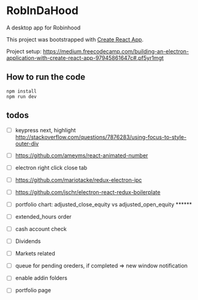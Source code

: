 # RobInDaHood
A desktop app for Robinhood

This project was bootstrapped with [Create React App](https://github.com/facebookincubator/create-react-app).

Project setup: https://medium.freecodecamp.com/building-an-electron-application-with-create-react-app-97945861647c#.pf5yr1mgt

## How to run the code
```shell
npm install
npm run dev
```


## todos
- [ ] keypress next, highlight http://stackoverflow.com/questions/7876283/using-focus-to-style-outer-div
- [ ] https://github.com/ameyms/react-animated-number
- [ ] electron right click close tab
- [ ] https://github.com/mariotacke/redux-electron-ipc
- [ ] https://github.com/jschr/electron-react-redux-boilerplate

- [ ] portfolio chart: adjusted_close_equity vs adjusted_open_equity ******
- [ ] extended_hours order
- [ ] cash account check
- [ ] Dividends
- [ ] Markets related
- [ ] queue for pending oreders, if completed => new window notification
- [ ] enable addin folders
- [ ] portfolio page
